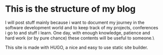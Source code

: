 # This is the structure of my blog

I will post stuff mainly because i want to document my journey in the software development world and to keep track of my projects, conferences i go to and stuff i learn. One day, with enough knowledge, patience and hard work (or by pure chance) these contents will be useful to someone.\

This site is made with HUGO, a nice and easy to use static site builder.
